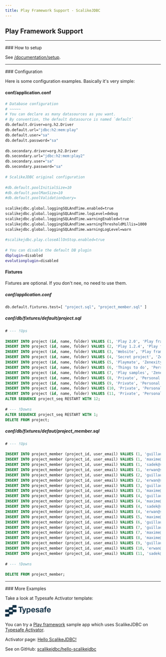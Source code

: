 ```yaml
---
title: Play Framework Support - ScalikeJDBC
---
```


## Play Framework Support

<hr/>
### How to setup

See [/documentation/setup](/documentation/setup.html).

<hr/>
### Configuration

Here is some configuration examples. Basically it's very simple:

#### conf/application.conf

```sh
# Database configuration
# ~~~~~
# You can declare as many datasources as you want.
# By convention, the default datasource is named `default`
db.default.driver=org.h2.Driver
db.default.url="jdbc:h2:mem:play"
db.default.user="sa"
db.default.password="sa"

db.secondary.driver=org.h2.Driver
db.secondary.url="jdbc:h2:mem:play2"
db.secondary.user="sa"
db.secondary.password="sa"

# ScalikeJDBC original configuration

#db.default.poolInitialSize=10
#db.default.poolMaxSize=10
#db.default.poolValidationQuery=

scalikejdbc.global.loggingSQLAndTime.enabled=true
scalikejdbc.global.loggingSQLAndTime.logLevel=debug
scalikejdbc.global.loggingSQLAndTime.warningEnabled=true
scalikejdbc.global.loggingSQLAndTime.warningThresholdMillis=1000
scalikejdbc.global.loggingSQLAndTime.warningLogLevel=warn

#scalikejdbc.play.closeAllOnStop.enabled=true

# You can disable the default DB plugin
dbplugin=disabled
evolutionplugin=disabled
```

#### Fixtures

Fixtures are optional. If you don't nee, no need to use them.

##### conf/application.conf

```sh
db.default.fixtures.test=[ "project.sql", "project_member.sql" ]
```

##### conf/db/fixtures/default/project.sql

```sql
# --- !Ups

INSERT INTO project (id, name, folder) VALUES (1, 'Play 2.0', 'Play framework');
INSERT INTO project (id, name, folder) VALUES (2, 'Play 1.2.4', 'Play framework');
INSERT INTO project (id, name, folder) VALUES (3, 'Website', 'Play framework');
INSERT INTO project (id, name, folder) VALUES (4, 'Secret project', 'Zenexity');
INSERT INTO project (id, name, folder) VALUES (5, 'Playmate', 'Zenexity');
INSERT INTO project (id, name, folder) VALUES (6, 'Things to do', 'Personal');
INSERT INTO project (id, name, folder) VALUES (7, 'Play samples', 'Zenexity');
INSERT INTO project (id, name, folder) VALUES (8, 'Private', 'Personal');
INSERT INTO project (id, name, folder) VALUES (9, 'Private', 'Personal');
INSERT INTO project (id, name, folder) VALUES (10, 'Private', 'Personal');
INSERT INTO project (id, name, folder) VALUES (11, 'Private', 'Personal');
ALTER SEQUENCE project_seq RESTART WITH 12;

# --- !Downs
ALTER SEQUENCE project_seq RESTART WITH 1;
DELETE FROM project;
```

##### conf/db/fixtures/defaut/project_member.sql

```sql
# --- !Ups

INSERT INTO project_member (project_id, user_email) VALUES (1, 'guillaume@sample.com');
INSERT INTO project_member (project_id, user_email) VALUES (1, 'maxime@sample.com');
INSERT INTO project_member (project_id, user_email) VALUES (1, 'sadek@sample.com');
INSERT INTO project_member (project_id, user_email) VALUES (1, 'erwan@sample.com');
INSERT INTO project_member (project_id, user_email) VALUES (2, 'guillaume@sample.com');
INSERT INTO project_member (project_id, user_email) VALUES (2, 'erwan@sample.com');
INSERT INTO project_member (project_id, user_email) VALUES (3, 'guillaume@sample.com');
INSERT INTO project_member (project_id, user_email) VALUES (3, 'maxime@sample.com');
INSERT INTO project_member (project_id, user_email) VALUES (4, 'guillaume@sample.com');
INSERT INTO project_member (project_id, user_email) VALUES (4, 'maxime@sample.com');
INSERT INTO project_member (project_id, user_email) VALUES (4, 'sadek@sample.com');
INSERT INTO project_member (project_id, user_email) VALUES (4, 'erwan@sample.com');
INSERT INTO project_member (project_id, user_email) VALUES (5, 'maxime@sample.com');
INSERT INTO project_member (project_id, user_email) VALUES (6, 'guillaume@sample.com');
INSERT INTO project_member (project_id, user_email) VALUES (7, 'guillaume@sample.com');
INSERT INTO project_member (project_id, user_email) VALUES (7, 'maxime@sample.com');
INSERT INTO project_member (project_id, user_email) VALUES (8, 'maxime@sample.com');
INSERT INTO project_member (project_id, user_email) VALUES (9, 'guillaume@sample.com');
INSERT INTO project_member (project_id, user_email) VALUES (10, 'erwan@sample.com');
INSERT INTO project_member (project_id, user_email) VALUES (11, 'sadek@sample.com');

# --- !Downs

DELETE FROM project_member;
```

<hr/>
### More Examples

Take a look at Typesafe Activator template:

![Typesafe](images/typesafe.png)

You can try a [Play framework](http://www.playframework.com/) sample app which uses ScalikeJDBC on [Typesafe Activator](http://typesafe.com/activator).

Activator page: [Hello ScalikeJDBC!](http://typesafe.com/activator/template/scalikejdbc-activator-template)

See on GitHub: [scalikejdbc/hello-scalikejdbc](https://github.com/scalikejdbc/hello-scalikejdbc)
